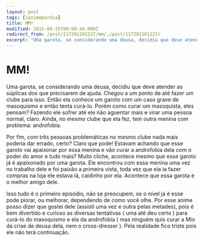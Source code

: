 ```yaml
---
layout: post
tags: [1animepordia]
title: MM!
modified: 2015-04-25T00:00:44.000Z
redirect_from: /post/117291101227/mm/,/post/117291101227/
excerpt: "Uma garota, se considerando uma deusa, decidiu que deve atender as súplicas dos que precisarem de ajuda. Chegou a um ponto de até fazer um clube para isso. Então ela conhece um garoto com um caso grave de masoquismo e então tenta curá-lo. Porém como curar um masoquista, eles pensam? Fazendo ele sofrer até ele não aguentar mais e virar uma pessoa normal, claro. Ainda, no mesmo clube que ela fez, tem outra menina com problema: androfobia."
---
```


MM!
===

Uma garota, se considerando uma deusa, decidiu que deve atender as
súplicas dos que precisarem de ajuda. Chegou a um ponto de até fazer um
clube para isso. Então ela conhece um garoto com um caso grave de
masoquismo e então tenta curá-lo. Porém como curar um masoquista, eles
pensam? Fazendo ele sofrer até ele não aguentar mais e virar uma pessoa
normal, claro. Ainda, no mesmo clube que ela fez, tem outra menina com
problema: androfobia.

Por fim, com três pessoas problemáticas no mesmo clube nada mais poderia
dar errado, certo? Claro que pode! Estavam achando que esse garoto vai
apaixonar por essa menina e vão curar a androfobia dela com o poder do
amor e tudo mais? Muito cliche, acontece mesmo que esse garoto já é
apaixonado por uma garota. Ele encontrou com essa menina uma vez no
trabalho dele e foi paixão a primeira vista, toda vez que ela ia fazer
compras na loja ele estava lá, caidinho por ela. Acontece que essa
garota é o melhor amigo dele.

Isso tudo é o primeiro episódio, não se preocupem, se o nível já é esse
pode piorar, ou melhorar, dependendo de como você olhe. Por esse anime
posso dizer que gostei dele (assisti uma vez e outra pelas metades),
pois é bem divertido e curioso as diversas tentativas ( uma até deu
certo ) para curá-lo do masoquismo e ela da androfobia ( mas ninguém
quis curar a Mio da crise de deusa dela, nem o cross-dresser ). Pela
realidade fico triste pois ele não terá continuação.


